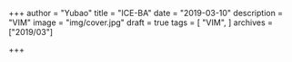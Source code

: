 +++
author = "Yubao"
title = "ICE-BA"
date = "2019-03-10"
description = "VIM"
image = "img/cover.jpg"
draft = true
tags = [
"VIM",
]
archives = ["2019/03"]

+++
